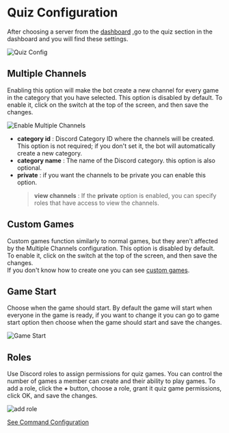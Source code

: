 # Quiz Configuration

After choosing a server from the [dashboard](https://random-bot-seven.vercel.app/dashboard) ,go to the quiz section in the dashboard and you will find these settings.

![Quiz Config](https://lh3.googleusercontent.com/u/0/drive-viewer/AITFw-xuUEcXLbCYsCvpHllcheJs1MXrHmbCTy9bdMmAFIMrTQwjHUl-N_Mvxf4ky1cOFI6k-pPoswc1hJBv18ft9UtDEENZkQ=w1920-h942)

## Multiple Channels

Enabling this option will make the bot create a new channel for every game in the category that you have selected.
This option is disabled by default. To enable it, click on the switch at the top of the screen, and then save the changes.

![Enable Multiple Channels](https://lh3.googleusercontent.com/u/0/drive-viewer/AITFw-wpAK0VnSUtYeM2chbqDeLC_hPiCGDjz4zpGXLHxkH5vo1QqB2wfJmTFwiSrLwcKlCTg3PMlZ6WznURYyjRlemeRt78=w1920-h942)

- **category id** : Discord Category ID where the channels will be created. This option is not required; if you don't set it, the bot will automatically create a new category.
- **category name** : The name of the Discord category. this option is also optional.
- **private** : if you want the channels to be private you can enable this option.
  > **view channels** : If the **private** option is enabled, you can specify roles that have access to view the channels.

## Custom Games

Custom games function similarly to normal games, but they aren't affected by the Multiple Channels configuration. This option is disabled by default. To enable it, click on the switch at the top of the screen, and then save the changes.</br>
If you don't know how to create one you can see [custom games](/wiki/How-to-create-a-quiz-game#how-to-create-a-custom-games).

## Game Start

Choose when the game should start. By default the game will start when everyone in the game is ready, if you want to change it you can go to game start option then choose when the game should start and save the changes.

![Game Start](https://lh3.googleusercontent.com/u/0/drive-viewer/AITFw-x_aLVpfHk1_jnQMUcwDkJdq7MuSbtXnvaGtZvK5b8OZRQaUWja9CzcRIKElzqIcB577emcoWXl40J_CRiwx826pCWnTg=w1920-h942)

## Roles

Use Discord roles to assign permissions for quiz games. You can control the number of games a member can create and their ability to play games. To add a role, click the **+** button, choose a role, grant it quiz game permissions, click OK, and save the changes.

![add role](https://lh3.googleusercontent.com/u/0/drive-viewer/AITFw-xlFw170odlUDlgjd5AS9hG_rFcH2cQeKSiYOk7F0aNgUE5ecYMot4OLyypYoYQfz_SysGtCS0BRhUbCPodUbn10EQ=w1920-h942)

[See Command Configuration](../Commands%20Configuration/)
